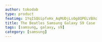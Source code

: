 ```yaml
---
author: tokodab
type: product
featimg: 1YqISQUipfxHx_AqMUDjLsOg8QPELVBXc
title: The Beatles Samsung Galaxy S9 Case
tags: [samsung, galaxy, s9]
category: [samsung]
---
```

